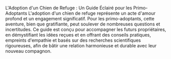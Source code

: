 L'Adoption d'un Chien de Refuge : Un Guide Éclairé pour les Primo-Adoptants
L'adoption d'un chien de refuge représente un acte d'amour profond et un engagement significatif. Pour les primo-adoptants, cette aventure, bien que gratifiante, peut soulever de nombreuses questions et incertitudes. Ce guide est conçu pour accompagner les futurs propriétaires, en démystifiant les idées reçues et en offrant des conseils pratiques, empreints d'empathie et basés sur des recherches scientifiques rigoureuses, afin de bâtir une relation harmonieuse et durable avec leur nouveau compagnon. 
